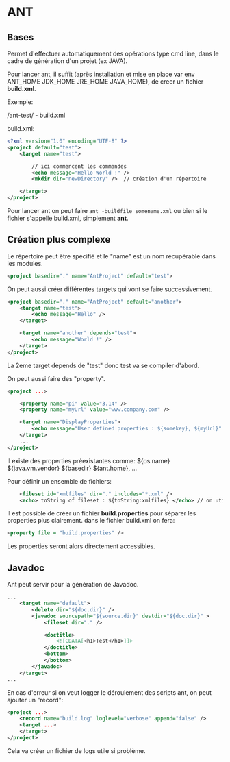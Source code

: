 # ANT

## Bases

Permet d'effectuer automatiquement des opérations type cmd line, dans le cadre de génération d'un projet (ex JAVA).

Pour lancer ant, il suffit (après installation et mise en place var env ANT_HOME JDK_HOME JRE_HOME JAVA_HOME), de creer un fichier **build.xml**.

Exemple:

/ant-test/
        - build.xml


build.xml:

```xml
<?xml version="1.0" encoding="UTF-8" ?>
<project default="test">
    <target name="test">

        // ici commencent les commandes
        <echo message="Hello World !" />
        <mkdir dir="newDirectory" />  // création d'un répertoire

    </target>
</project>
```

Pour lancer ant on peut faire `ant -buildfile somename.xml` ou bien si le fichier s'appelle build.xml, simplement **ant**.


## Création plus complexe

Le répertoire peut être spécifié et le "name" est un nom récupérable dans les modules.

```xml
<project basedir="." name="AntProject" default="test">
```



On peut aussi créer différentes targets qui vont se faire successivement.

```xml
<project basedir="." name="AntProject" default="another">
    <target name="test">
        <echo message="Hello" />
    </target>

    <target name="another" depends="test">
        <echo message="World !" />
    </target>
</project>
```

La 2eme target depends de "test" donc test va se compiler d'abord.


On peut aussi faire des "property".

```xml
<project ...>

    <property name="pi" value="3.14" />
    <property name="myUrl" value="www.company.com" />

    <target name="DisplayProperties">
        <echo message="User defined properties : ${somekey}, ${myUrl}" />
    </target>
    ...
</project>
```

Il existe des properties préexistantes comme:
${os.name}
${java.vm.vendor}
${basedir}
${ant.home},
...


Pour définir un ensemble de fichiers:

```xml
    <fileset id="xmlfiles" dir="." includes="*.xml" />
    <echo> toString of fileset : ${toString:xmlfiles} </echo> // on utilise ici la methode toString
```

Il est possible de créer un fichier **build.properties** pour séparer les properties plus clairement.
dans le fichier build.xml on fera:

```xml
<property file = "build.properties" />
```

Les properties seront alors directement accessibles.


## Javadoc

Ant peut servir pour la génération de Javadoc.
```xml
...
    <target name="default">
        <delete dir="${doc.dir}" />
        <javadoc sourcepath="${source.dir}" destdir="${doc.dir}" >
            <fileset dir="." />

            <doctitle>
                <![CDATA[<h1>Test</h1>]]>
            </doctitle>
            <bottom>
            </bottom>
        </javadoc>
    </target>
...
```

En cas d'erreur si on veut logger le déroulement des scripts ant, on peut ajouter un "record":

```xml
<project ...>
    <record name="build.log" loglevel="verbose" append="false" />
    <target ...>
    </target>
</project>

```

Cela va créer un fichier de logs utile si problème.
